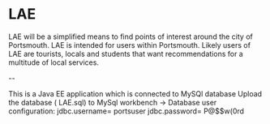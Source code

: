# LAE

LAE will be a simplified means to find points of interest around the city of Portsmouth. LAE is intended for users within Portsmouth. Likely users of LAE are tourists, locals and students that want recommendations for a multitude of local services.

-- 

This is a Java EE application which is connected to MySQl database 
Upload the database ( LAE.sql) to MySql workbench  -> Database user configuration: jdbc.username= portsuser 
                                                      jdbc.password= P@$$w(0rd
                                                      
                                                   

